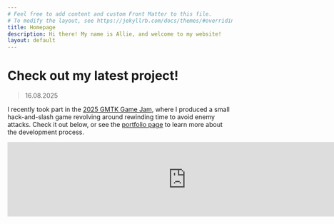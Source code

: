 ```yaml
---
# Feel free to add content and custom Front Matter to this file.
# To modify the layout, see https://jekyllrb.com/docs/themes/#overriding-theme-defaults
title: Homepage
description: Hi there! My name is Allie, and welcome to my website!
layout: default
---
```


# **Check out my latest project!**
> 16.08.2025

I recently took part in the [2025 GMTK Game Jam](https://itch.io/jam/gmtk-2025), where I produced a small hack-and-slash game revolving around rewinding time to avoid enemy attacks. Check it out below, or see the [portfolio page]({{site.url}}/portfolio/slash-and-learn) to learn more about the development process.
<iframe frameborder="0" src="https://itch.io/embed/3783369" width="800" height="167"><a href="https://alliewhoops.itch.io/slash-learn-gmtk2025">Slash &amp; Learn - Game Jam Edition by AllieWhoops</a></iframe>


